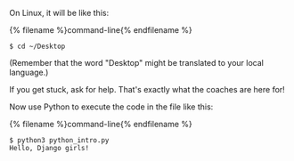 On Linux, it will be like this:

{% filename %}command-line{% endfilename %}
```
$ cd ~/Desktop
```

(Remember that the word "Desktop" might be translated to your local language.)

If you get stuck, ask for help. That's exactly what the coaches are here for!

Now use Python to execute the code in the file like this:

{% filename %}command-line{% endfilename %}
```
$ python3 python_intro.py
Hello, Django girls!
```